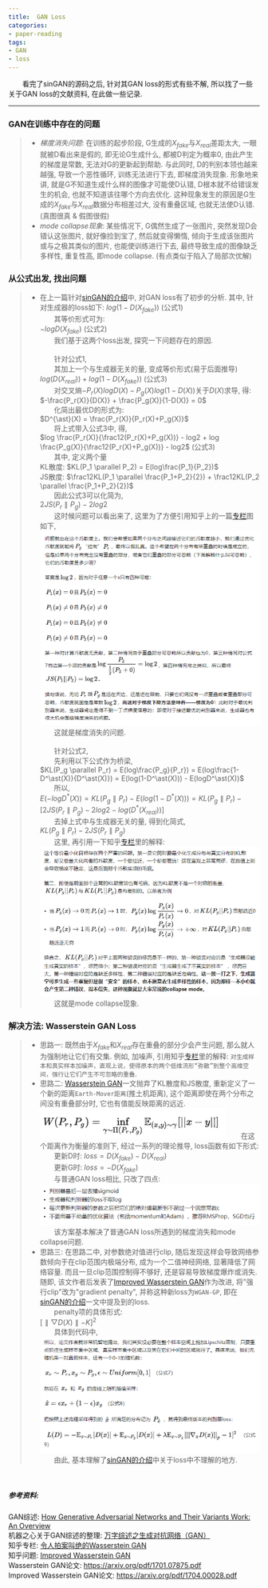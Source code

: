 ```yaml
---
title:  GAN Loss
categories:
- paper-reading
tags:
- GAN
- loss
---
```


&emsp;&emsp;看完了sinGAN的源码之后, 针对其GAN loss的形式有些不解, 所以找了一些关于GAN loss的文献资料, 在此做一些记录.
<!-- more -->

***
### GAN在训练中存在的问题
>+ *梯度消失问题*: 在训练的起步阶段, G生成的$X_{fake}$与$X_{real}$差距太大, 一眼就被D看出来是假的, 即无论G生成什么, 都被D判定为概率0, 由此产生的梯度是常数, 无法对G的更新起到帮助. 与此同时, D的判别本领也越来越强, 导致一个恶性循环, 训练无法进行下去, 即梯度消失现象. 形象地来讲, 就是G不知道生成什么样的图像才可能使D认错, D根本就不给错误发生的机会, 也就不知道该往哪个方向去优化. 这种现象发生的原因是G生成的$X_{fake}$与$X_{real}$数据分布相差过大, 没有重叠区域, 也就无法使D认错. (真图很真 & 假图很假)
>+ *mode collapse现象*: 某些情况下, G偶然生成了一张图片, 突然发现D会错认这张图片, 就好像捡到宝了, 然后就变得懒惰, 倾向于生成该张图片或与之极其类似的图片, 也能使训练进行下去, 最终导致生成的图像缺乏多样性, 重复性高, 即mode collapse. (有点类似于陷入了局部次优解)

### 从公式出发, 找出问题
>+ 在上一篇针对[sinGAN的介绍][4]中, 对GAN loss有了初步的分析. 其中, 针对生成器的loss如下:
$log(1-D(X_{fake}))$ (公式1)  
&emsp;&emsp;其等价形式可为:  
$-logD(X_{fake})$ (公式2)  
&emsp;&emsp;我们基于这两个loss出发, 探究一下问题存在的原因.  
<br
/>
&emsp;&emsp;针对公式1,  
&emsp;&emsp;其加上一个与生成器无关的量, 变成等价形式(易于后面推导)  
$log(D(X_{real})) + log(1-D(X_{fake}))$ (公式3)  
&emsp;&emsp;对交叉熵$-P_r(X)logD(X)-P_g(X)log(1-D(X))$关于$D(X)$求导, 得:  
$-\frac{P_r(X)}{D(X)} + \frac{P_g(X)}{1-D(X)} = 0$  
&emsp;&emsp;化简出最优D的形式为:  
$D^{\ast}(X) = \frac{P_r(X)}{P_r(X)+P_g(X)}$  
&emsp;&emsp;将上式带入公式3中, 得,    
$log \frac{P_r(X)}{\frac12(P_r(X)+P_g(X))} - log2 + log \frac{P_g(X)}{\frac12(P_r(X)+P_g(X))} - log2$  (公式3)  
&emsp;&emsp;其中, 定义两个量  
KL散度:  $KL(P_1 \parallel P_2) = E(log\frac{P_1}{P_2})$  
JS散度:  $\frac12KL(P_1 \parallel \frac{P_1+P_2}{2}) + \frac12KL(P_2 \parallel \frac{P_1+P_2}{2})$  
&emsp;&emsp;因此公式3可以化简为,  
$2JS(P_r \parallel P_g) - 2log2$  
&emsp;&emsp;这时候问题可以看出来了, 这里为了方便引用知乎上的一篇[专栏][1]图如下,  
![](/assets/images/GANloss/1.png)
&emsp;&emsp;这就是梯度消失的问题.  
<br
/>
&emsp;&emsp;针对公式2,  
&emsp;&emsp;先利用以下公式作为桥梁,  
$KL(P_g \parallel P_r) = E(log\frac{P_g}{P_r}) = E(log\frac{1-D^\ast(X)}{D^\ast(X)}) = E(log(1-D^\ast(X))) - E(logD^\ast(X))$  
&emsp;&emsp;所以,  
$E(-logD^\ast(X)) = KL(P_g \parallel P_r) - E(log(1-D^\ast(X))) = KL(P_g \parallel P_r) - [2JS(P_r \parallel P_g) - 2log2 - log(D^\ast(X_{real}))]$  
&emsp;&emsp;去掉上式中与生成器无关的量, 得到化简式,  
$KL(P_g \parallel P_r) - 2JS(P_r \parallel P_g)$  
&emsp;&emsp;这里, 再引用一下知乎[专栏][1]里的解释:  
![](/assets/images/GANloss/2.png)
&emsp;&emsp;这就是mode collapse现象.

### 解决方法: Wasserstein GAN Loss
>+ 思路一: 既然由于$X_{fake}$和$X_{real}$存在重叠的部分少会产生问题, 那么就人为强制地让它们有交集. 例如, 加噪声, 引用知乎[专栏][1]里的解释: `对生成样本和真实样本加噪声，直观上说，使得原本的两个低维流形“弥散”到整个高维空间，强行让它们产生不可忽略的重叠`.  
>+ 思路二: [Wasserstein GAN][2]一文抛弃了KL散度和JS散度, 重新定义了一个新的距离`Earth-Mover距离`(推土机距离), 这个距离即使在两个分布之间没有重叠部分时, 它也有值能反映距离的远近.
![](/assets/images/GANloss/3.png)
&emsp;&emsp;在这个距离作为衡量的准则下, 经过一系列的理论推导, loss函数有如下形式:  
&emsp;&emsp;更新D时:  $loss=D(X_{fake}) - D(X_{real})$  
&emsp;&emsp;更新G时:  $loss=-D(X_{fake})$  
&emsp;&emsp;与普通GAN loss相比, 只改了四点:
![](/assets/images/GANloss/4.png)
&emsp;&emsp;该方案基本解决了普通GAN loss所遇到的梯度消失和mode collapse问题.
>+ 思路三: 在思路二中, 对参数绝对值进行clip, 随后发现这样会导致网络参数倾向于在clip范围内极端分布, 成为一个二值神经网络, 显著降低了网络容量. 而且一旦clip范围控制得不够好, 还是容易导致梯度爆炸或消失. 随即, 该文作者后发表了[Improved Wasserstein GAN][3]作为改进, 将"强行clip"改为"gradient penalty", 并称这种新loss为`WGAN-GP`, 即在[sinGAN的介绍][4]一文中提及到的loss.  
&emsp;&emsp;penalty项的具体形式:   
$[\parallel \bigtriangledown D(X) \parallel - K]^2$  
&emsp;&emsp;具体到代码中, 
![](/assets/images/GANloss/5.png)
&emsp;&emsp;由此, 基本理解了[sinGAN的介绍][4]中关于loss中不理解的地方.

<br
/>
##### 参考资料:
GAN综述: [How Generative Adversarial Networks and Their Variants Work: An Overview](https://arxiv.xilesou.top/pdf/1711.05914.pdf)    
机器之心关于GAN综述的整理: [万字综述之生成对抗网络（GAN）](https://www.jiqizhixin.com/articles/2019-03-19-12?from=synced&keyword=GAN)  
知乎专栏: [令人拍案叫绝的Wasserstein GAN][1]  
知乎问题: [Improved Wasserstein GAN](https://www.zhihu.com/question/52602529/answer/158727900)  
Wasserstein GAN论文: <https://arxiv.org/pdf/1701.07875.pdf>  
Improved Wasserstein GAN论文: <https://arxiv.org/pdf/1704.00028.pdf>  

[1]: https://zhuanlan.zhihu.com/p/25071913
[2]: https://arxiv.org/pdf/1701.07875.pdf
[3]: https://arxiv.org/pdf/1704.00028.pdf
[4]: https://fengweiustc.github.io/paper-reading/2019/11/03/sinGan/#



